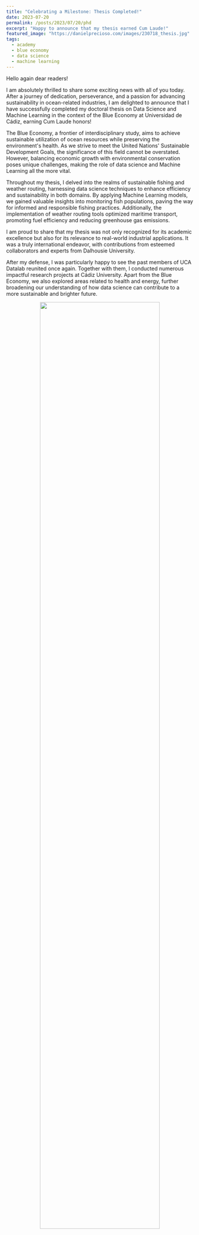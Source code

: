 ```yaml
---
title: "Celebrating a Milestone: Thesis Completed!"
date: 2023-07-20
permalink: /posts/2023/07/20/phd
excerpt: "Happy to announce that my thesis earned Cum Laude!"
featured_image: "https://danielprecioso.com/images/230718_thesis.jpg"
tags:
  - academy
  - blue economy
  - data science
  - machine learning
---
```


Hello again dear readers!

I am absolutely thrilled to share some exciting news with all of you today. After a journey of dedication, perseverance, and a passion for advancing sustainability in ocean-related industries, I am delighted to announce that I have successfully completed my doctoral thesis on Data Science and Machine Learning in the context of the Blue Economy at Universidad de Cádiz, earning Cum Laude honors!

The Blue Economy, a frontier of interdisciplinary study, aims to achieve sustainable utilization of ocean resources while preserving the environment's health. As we strive to meet the United Nations' Sustainable Development Goals, the significance of this field cannot be overstated. However, balancing economic growth with environmental conservation poses unique challenges, making the role of data science and Machine Learning all the more vital.

Throughout my thesis, I delved into the realms of sustainable fishing and weather routing, harnessing data science techniques to enhance efficiency and sustainability in both domains. By applying Machine Learning models, we gained valuable insights into monitoring fish populations, paving the way for informed and responsible fishing practices. Additionally, the implementation of weather routing tools optimized maritime transport, promoting fuel efficiency and reducing greenhouse gas emissions.

I am proud to share that my thesis was not only recognized for its academic excellence but also for its relevance to real-world industrial applications. It was a truly international endeavor, with contributions from esteemed collaborators and experts from Dalhousie University.

After my defense, I was particularly happy to see the past members of UCA Datalab reunited once again. Together with them, I conducted numerous impactful research projects at Cádiz University. Apart from the Blue Economy, we also explored areas related to health and energy, further broadening our understanding of how data science can contribute to a more sustainable and brighter future.

<p align="center"><img src="{{ page.featured_image }}" width="80%"/></p>

None of this would have been possible without the unwavering support of my incredible family, friends, and colleagues. Your presence and encouragement have been a constant source of motivation, and I am deeply grateful for your unwavering belief in my abilities.

A special thank you goes to my esteemed thesis director, David Gómez-Ullate Oteiza, whose guidance and mentorship have been invaluable throughout these years.

As I celebrate this milestone, I look ahead with excitement and determination. The knowledge and insights gained from this thesis will undoubtedly fuel my passion for promoting sustainability and driving positive change in the Blue Economy, as well as in other vital areas of research.

Thank you for being part of this incredible journey, dear readers! Your support has made this achievement even more meaningful.

Wishing you all a fantastic day ahead!
